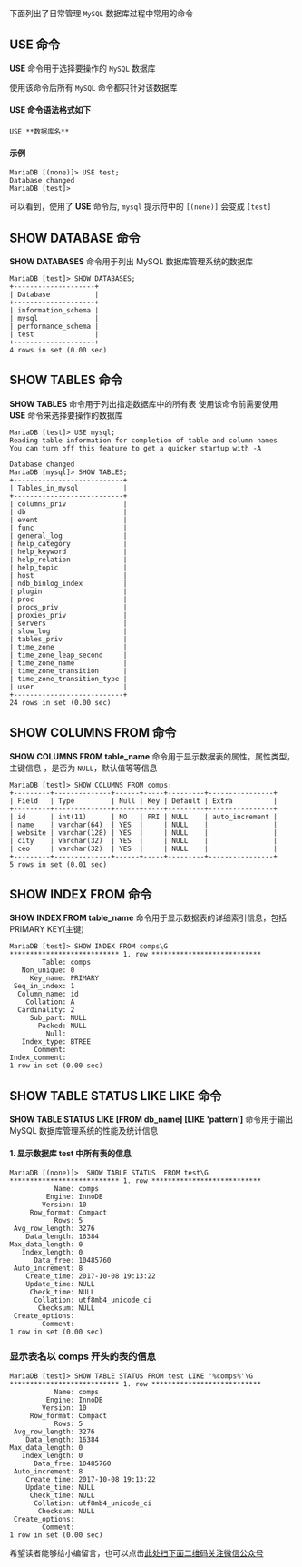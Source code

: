 下面列出了日常管理 `MySQL` 数据库过程中常用的命令

## USE 命令 ##

**USE** 命令用于选择要操作的 `MySQL` 数据库

使用该命令后所有 `MySQL` 命令都只针对该数据库

#### USE 命令语法格式如下 ####

```
USE **数据库名** 
```

#### 示例 ####

```
MariaDB [(none)]> USE test;
Database changed
MariaDB [test]>
```

可以看到，使用了 **USE** 命令后, `mysql` 提示符中的 `[(none)]` 会变成 `[test]`

## SHOW DATABASE 命令 ##

**SHOW DATABASES** 命令用于列出 MySQL 数据库管理系统的数据库

```
MariaDB [test]> SHOW DATABASES;
+--------------------+
| Database           |
+--------------------+
| information_schema |
| mysql              |
| performance_schema |
| test               |
+--------------------+
4 rows in set (0.00 sec)
```

## SHOW TABLES 命令 ##

**SHOW TABLES** 命令用于列出指定数据库中的所有表 使用该命令前需要使用 **USE** 命令来选择要操作的数据库

```
MariaDB [test]> USE mysql;
Reading table information for completion of table and column names
You can turn off this feature to get a quicker startup with -A

Database changed
MariaDB [mysql]> SHOW TABLES;
+---------------------------+
| Tables_in_mysql           |
+---------------------------+
| columns_priv              |
| db                        |
| event                     |
| func                      |
| general_log               |
| help_category             |
| help_keyword              |
| help_relation             |
| help_topic                |
| host                      |
| ndb_binlog_index          |
| plugin                    |
| proc                      |
| procs_priv                |
| proxies_priv              |
| servers                   |
| slow_log                  |
| tables_priv               |
| time_zone                 |
| time_zone_leap_second     |
| time_zone_name            |
| time_zone_transition      |
| time_zone_transition_type |
| user                      |
+---------------------------+
24 rows in set (0.00 sec)
```

## SHOW COLUMNS FROM 命令 ##

**SHOW COLUMNS FROM table\_name**  命令用于显示数据表的属性，属性类型，主键信息 ，是否为 `NULL`，默认值等等信息

```
MariaDB [test]> SHOW COLUMNS FROM comps;
+---------+--------------+------+-----+---------+----------------+
| Field   | Type         | Null | Key | Default | Extra          |
+---------+--------------+------+-----+---------+----------------+
| id      | int(11)      | NO   | PRI | NULL    | auto_increment |
| name    | varchar(64)  | YES  |     | NULL    |                |
| website | varchar(128) | YES  |     | NULL    |                |
| city    | varchar(32)  | YES  |     | NULL    |                |
| ceo     | varchar(32)  | YES  |     | NULL    |                |
+---------+--------------+------+-----+---------+----------------+
5 rows in set (0.01 sec)
```

## SHOW INDEX FROM 命令 ##

**SHOW INDEX FROM table\_name** 命令用于显示数据表的详细索引信息，包括 PRIMARY KEY(主键)

```
MariaDB [test]> SHOW INDEX FROM comps\G
*************************** 1. row ***************************
        Table: comps
   Non_unique: 0
     Key_name: PRIMARY
 Seq_in_index: 1
  Column_name: id
    Collation: A
  Cardinality: 2
     Sub_part: NULL
       Packed: NULL
         Null:
   Index_type: BTREE
      Comment:
Index_comment:
1 row in set (0.00 sec)
```

## SHOW TABLE STATUS LIKE LIKE 命令 ##

**SHOW TABLE STATUS LIKE \[FROM db\_name\] \[LIKE 'pattern'\]** 命令用于输出 MySQL 数据库管理系统的性能及统计信息

#### 1. 显示数据库 test 中所有表的信息 ####

```
MariaDB [(none)]>  SHOW TABLE STATUS  FROM test\G
*************************** 1. row ***************************
           Name: comps
         Engine: InnoDB
        Version: 10
     Row_format: Compact
           Rows: 5
 Avg_row_length: 3276
    Data_length: 16384
Max_data_length: 0
   Index_length: 0
      Data_free: 10485760
 Auto_increment: 8
    Create_time: 2017-10-08 19:13:22
    Update_time: NULL
     Check_time: NULL
      Collation: utf8mb4_unicode_ci
       Checksum: NULL
 Create_options:
        Comment:
1 row in set (0.00 sec)
```

### 显示表名以 comps 开头的表的信息 ###

```
MariaDB [test]> SHOW TABLE STATUS FROM test LIKE '%comps%'\G
*************************** 1. row ***************************
           Name: comps
         Engine: InnoDB
        Version: 10
     Row_format: Compact
           Rows: 5
 Avg_row_length: 3276
    Data_length: 16384
Max_data_length: 0
   Index_length: 0
      Data_free: 10485760
 Auto_increment: 8
    Create_time: 2017-10-08 19:13:22
    Update_time: NULL
     Check_time: NULL
      Collation: utf8mb4_unicode_ci
       Checksum: NULL
 Create_options:
        Comment:
1 row in set (0.00 sec)
```

希望读者能够给小编留言，也可以点击[此处扫下面二维码关注微信公众号](https://www.ycbbs.vip/?p=28 "此处扫下面二维码关注微信公众号")